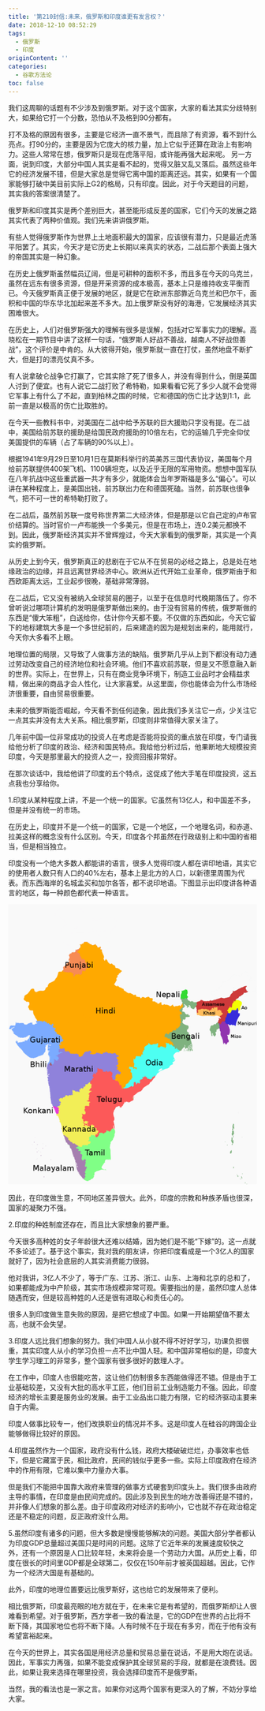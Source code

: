 ```yaml
---
title: '第210封信:未来，俄罗斯和印度谁更有发言权？'
date: 2018-12-10 08:52:29
tags:
  - 俄罗斯
  - 印度
originContent: ''
categories:
  - 谷歌方法论
toc: false
---
```

我们这周聊的话题有不少涉及到俄罗斯。对于这个国家，大家的看法其实分歧特别大，如果给它打一个分数，恐怕从不及格到90分都有。

打不及格的原因有很多，主要是它经济一直不景气，而且除了有资源，看不到什么亮点。打90分的，主要是因为它庞大的核力量，加上它似乎还算在政治上有影响力。这些人常常在想，俄罗斯只是现在虎落平阳，或许能再强大起来呢。
另一方面，说到印度，大部分中国人其实是看不起的，觉得又脏又乱又落后。虽然这些年它的经济发展不错，但是大家总是觉得它离中国的距离还远。其实，如果有一个国家能够打破中美目前实际上G2的格局，只有印度。因此，对于今天题目的问题，其实我的答案很清楚了。<escape><!-- more --></escape>

俄罗斯和印度其实是两个差别巨大，甚至能形成反差的国家，它们今天的发展之路其实代表了两种价值观。我们先来讲讲俄罗斯。

有些人觉得俄罗斯作为世界上土地面积最大的国家，应该很有潜力，只是最近虎落平阳罢了。其实，今天才是它历史上长期以来真实的状态，二战后那个表面上强大的帝国其实是一种幻象。

在历史上俄罗斯虽然幅员辽阔，但是可耕种的面积不多，而且多在今天的乌克兰，虽然在远东有很多资源，但是开采资源的成本极高，基本上只是维持收支平衡而已。今天俄罗斯真正便于发展的地区，就是它在欧洲东部靠近乌克兰和巴尔干，面积和中国的华东华北加起来差不多大。加上俄罗斯没有好的海港，它发展经济其实困难很大。

在历史上，人们对俄罗斯强大的理解有很多是误解，包括对它军事实力的理解。高晓松在一期节目中讲了这样一句话，“俄罗斯人好战不善战，越南人不好战但善战”，这个评价是中肯的。从大彼得开始，俄罗斯就一直在打仗，虽然地盘不断扩大，但是打的漂亮仗真不多。

有人说拿破仑战争它打赢了，它其实除了死了很多人，并没有得到什么，倒是英国人讨到了便宜。也有人说它二战打败了希特勒，如果看看它死了多少人就不会觉得它军事上有什么了不起，直到柏林之围的时候，它和德国的伤亡比才达到1:1，此前一直是以极高的伤亡比取胜的。

在今天一些教科书中，对美国在二战中给予苏联的巨大援助只字没有提。在二战中，美国给前苏联的援助是给国民政府援助的10倍左右，它的运输几乎完全仰仗美国提供的车辆（占了车辆的90%以上）。

根据1941年9月29日至10月1日在莫斯科举行的英美苏三国代表协议，美国每个月给前苏联提供400架飞机、1100辆坦克，以及近乎无限的军用物资。想想中国军队在八年抗战中这些重武器一共才有多少，就能体会当年罗斯福是多么“偏心”。可以讲在某种程度上，是美国出钱，前苏联出力在和德国死磕。当然，前苏联也很争气，把不可一世的希特勒打败了。

在二战后，虽然前苏联一度号称世界第二大经济体，但是那是以它自己定的卢布官价结算的。当时官价一卢布能换一个多美元，但是在市场上，连0.2美元都换不到。因此，俄罗斯经济其实并不曾辉煌过，今天大家看到的俄罗斯，其实是一个真实的俄罗斯。

从历史上到今天，俄罗斯真正的悲剧在于它从不在贸易的必经之路上，总是处在地缘政治的边缘，并且远离世界经济中心。欧洲从近代开始工业革命，俄罗斯由于和西欧距离太远，工业起步很晚，基础非常薄弱。

在二战后，它又没有被纳入全球贸易的圈子，以至于在信息时代晚期落伍了。你不曾听说过哪项计算机的发明是俄罗斯做出来的。由于没有贸易的传统，俄罗斯做的东西是“傻大笨粗”，白送给你，估计你今天都不要。不仅做的东西如此，今天它留下的地标建筑大多是一个多世纪前的，后来建造的因为是规划出来的，能用就行，今天你大多看不上眼。

地理位置的局限，又导致了人做事方法的缺陷。俄罗斯几乎从上到下都没有动力通过劳动改变自己的经济地位和社会环境。他们不喜欢前苏联，但是又不愿意融入新的世界。实际上，在世界上，只有在商业竞争环境下，制造工业品时才会精益求精，做出来的商品才会人性化，让大家喜爱。从这里面，你也能体会为什么市场经济很重要，自由贸易很重要。

未来的俄罗斯能否崛起，今天看不到任何迹象，因此我们多关注它一点，少关注它一点其实并没有太大关系。相比俄罗斯，印度则非常值得大家关注了。

几年前中国一位非常成功的投资人在考虑是否能将投资的重点放在印度，专门请我给他分析了印度的政治、经济和国民特点。我给他分析过后，他果断地大规模投资印度，今天是那里最大的投资人之一，投资回报非常好。

在那次谈话中，我给他讲了印度的五个特点，这促成了他大手笔在印度投资，这五点我也分享给你。

1.印度从某种程度上讲，不是一个统一的国家。它虽然有13亿人，和中国差不多，但是并没有统一的市场。

在历史上，印度并不是一个统一的国家，它是一个地区，一个地理名词，和赤道、拉美这样的概念没有什么区别。今天，印度各个邦虽然在行政级别上和中国的省相当，但是相当独立。

印度没有一个绝大多数人都能讲的语言，很多人觉得印度人都在讲印地语，其实它的使用者人数只有人口的40%左右，基本上是北方的人口，以新德里周围为代表。而东西海岸的名城孟买和加尔各答，都不说印地语。下图显示出印度讲各种语言的地区，每一种颜色都代表一种语言。

![印度讲各种语言的地区](第210封信-未来，俄罗斯和印度谁更有发言权？/20181210085331.png)

因此，在印度做生意，不同地区差异很大。此外，印度的宗教和种族矛盾也很深，国家的凝聚力不强。

2.印度的种姓制度还存在，而且比大家想象的要严重。

今天很多高种姓的女子年龄很大还难以结婚，因为她们是不能“下嫁”的。这一点就不多论述了。基于这个事实，我对我的朋友讲，你把印度看成是一个3亿人的国家就好了，因为社会底层的人其实消费能力很弱。

他对我讲，3亿人不少了，等于广东、江苏、浙江、山东、上海和北京的总和了，如果都能成为中产阶级，其实市场规模非常可观。需要指出的是，虽然印度人总体随遇而安，但是较高种姓的人还是很有进取心和责任心的。

很多人到印度做生意失败的原因，是把它想成了中国。如果一开始期望值不要太高，也就不会失望。

3.印度人远比我们想象的努力。我们中国人从小就不得不好好学习，功课负担很重，其实印度人从小的学习负担一点不比中国人轻。和中国非常相似的是，印度大学生学习理工的非常多，整个国家有很多很好的数理人才。

在工作中，印度人也很能吃苦，这让他们仿制很多东西能做得还不错。但是由于工业基础较差，又没有大批的高水平工匠，他们目前工业制造能力不强。因此，印度经济的增长主要是服务业的发展。由于工业品出口能力有限，它的经济驱动主要来自于内需。

印度人做事比较专一，他们改换职业的情况并不多。这是印度人在硅谷的跨国企业能够做得比较好的原因。

4.印度虽然作为一个国家，政府没有什么钱，政府大楼破破烂烂，办事效率也低下，但是它藏富于民，相比政府，民间的钱似乎更多一些。实际上印度政府在经济中的作用有限，它难以集中力量办大事。

但是我们不能把中国靠大政府来管理的做事方式硬套到印度头上。我们很多由政府主导的事情，在印度是由民间完成的。因此涉及到民生的地方改善得还是不错的，并非像人们想象的那么差。由于印度政府对经济的影响小，它也就不存在政治稳定还是不稳定的问题，反正政府没什么用。

5.虽然印度有诸多的问题，但大多数是慢慢能够解决的问题。美国大部分学者都认为印度GDP总量超过美国只是时间的问题。这除了它近年来的发展速度较快之外，还有一个原因是人口比较年轻，未来将会是一个劳动力大国。从历史上看，印度在很长的时间里GDP都是全球第二，仅仅在150年前才被英国超越。因此，它作为一个经济大国是有基础的。

此外，印度的地理位置要远比俄罗斯好，这也给它的发展带来了便利。

相比俄罗斯，印度最亮眼的地方就在于，在未来它是有希望的，而俄罗斯却让人很难看到希望。对于俄罗斯，西方学者一致的看法是，它的GDP在世界的占比将不断下降，其国家地位也将不断下降。人有时候不在于现在有多穷，而在于他有没有希望富裕起来。

在今天的世界上，其实各国是用经济总量和贸易总量在说话，不是用大炮在说话。因此，军事实力再强，如果不能变成保护其全球贸易的手段，就都是在浪费钱。因此，如果让我来选择在哪里投资，我会选择印度而不是俄罗斯。

当然，我的看法也是一家之言。如果你对这两个国家有更深入的了解，不妨分享给大家。